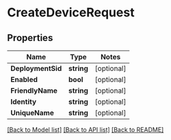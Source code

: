 # CreateDeviceRequest

## Properties
Name | Type | Notes
------------ | ------------- | -------------
**DeploymentSid** | **string** | [optional] 
**Enabled** | **bool** | [optional] 
**FriendlyName** | **string** | [optional] 
**Identity** | **string** | [optional] 
**UniqueName** | **string** | [optional] 

[[Back to Model list]](../README.md#documentation-for-models) [[Back to API list]](../README.md#documentation-for-api-endpoints) [[Back to README]](../README.md)


